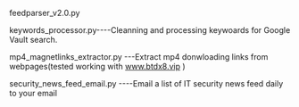 feedparser_v2.0.py

keywords_processor.py----Cleanning and processing keywoards for Google Vault search.

mp4_magnetlinks_extractor.py ---Extract mp4 donwloading links from webpages(tested working with www.btdx8.vip )

security_news_feed_email.py ----Email a list of IT security news feed daily to your email
